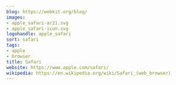 ```yaml
---
blog: https://webkit.org/blog/
images:
- apple_safari-ar21.svg
- apple_safari-icon.svg
logohandle: apple_safari
sort: safari
tags:
- apple
- browser
title: Safari
website: https://www.apple.com/safari/
wikipedia: https://en.wikipedia.org/wiki/Safari_(web_browser)
---
```

